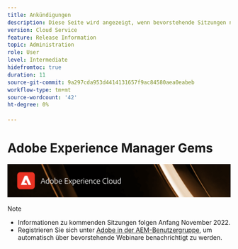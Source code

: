```yaml
---
title: Ankündigungen
description: Diese Seite wird angezeigt, wenn bevorstehende Sitzungen noch nicht definiert sind.
version: Cloud Service
feature: Release Information
topic: Administration
role: User
level: Intermediate
hidefromtoc: true
duration: 11
source-git-commit: 9a297cda953d4414131657f9ac84580aea0eabeb
workflow-type: tm+mt
source-wordcount: '42'
ht-degree: 0%

---
```


# Adobe Experience Manager Gems

![](assets/ADX_Gems.png)

>[!NOTE]
>
>* Informationen zu kommenden Sitzungen folgen Anfang November 2022.
>* Registrieren Sie sich unter [Adobe in der AEM-Benutzergruppe](https://aem-augs.adobe.com/), um automatisch über bevorstehende Webinare benachrichtigt zu werden.
